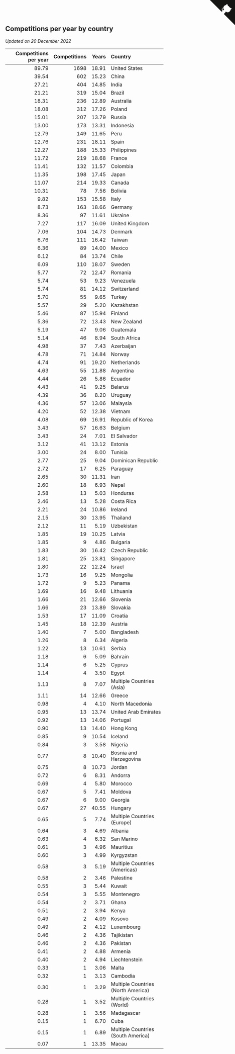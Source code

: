 ## Competitions per year by country

*Updated on 20 December 2022*

| Competitions per year | Competitions | Years | Country |
| ---: | ---: | ---: | :--- |
| 89.79 | 1698 | 18.91 | United States |
| 39.54 | 602 | 15.23 | China |
| 27.21 | 404 | 14.85 | India |
| 21.21 | 319 | 15.04 | Brazil |
| 18.31 | 236 | 12.89 | Australia |
| 18.08 | 312 | 17.26 | Poland |
| 15.01 | 207 | 13.79 | Russia |
| 13.00 | 173 | 13.31 | Indonesia |
| 12.79 | 149 | 11.65 | Peru |
| 12.76 | 231 | 18.11 | Spain |
| 12.27 | 188 | 15.33 | Philippines |
| 11.72 | 219 | 18.68 | France |
| 11.41 | 132 | 11.57 | Colombia |
| 11.35 | 198 | 17.45 | Japan |
| 11.07 | 214 | 19.33 | Canada |
| 10.31 | 78 | 7.56 | Bolivia |
| 9.82 | 153 | 15.58 | Italy |
| 8.73 | 163 | 18.66 | Germany |
| 8.36 | 97 | 11.61 | Ukraine |
| 7.27 | 117 | 16.09 | United Kingdom |
| 7.06 | 104 | 14.73 | Denmark |
| 6.76 | 111 | 16.42 | Taiwan |
| 6.36 | 89 | 14.00 | Mexico |
| 6.12 | 84 | 13.74 | Chile |
| 6.09 | 110 | 18.07 | Sweden |
| 5.77 | 72 | 12.47 | Romania |
| 5.74 | 53 | 9.23 | Venezuela |
| 5.74 | 81 | 14.12 | Switzerland |
| 5.70 | 55 | 9.65 | Turkey |
| 5.57 | 29 | 5.20 | Kazakhstan |
| 5.46 | 87 | 15.94 | Finland |
| 5.36 | 72 | 13.43 | New Zealand |
| 5.19 | 47 | 9.06 | Guatemala |
| 5.14 | 46 | 8.94 | South Africa |
| 4.98 | 37 | 7.43 | Azerbaijan |
| 4.78 | 71 | 14.84 | Norway |
| 4.74 | 91 | 19.20 | Netherlands |
| 4.63 | 55 | 11.88 | Argentina |
| 4.44 | 26 | 5.86 | Ecuador |
| 4.43 | 41 | 9.25 | Belarus |
| 4.39 | 36 | 8.20 | Uruguay |
| 4.36 | 57 | 13.06 | Malaysia |
| 4.20 | 52 | 12.38 | Vietnam |
| 4.08 | 69 | 16.91 | Republic of Korea |
| 3.43 | 57 | 16.63 | Belgium |
| 3.43 | 24 | 7.01 | El Salvador |
| 3.12 | 41 | 13.12 | Estonia |
| 3.00 | 24 | 8.00 | Tunisia |
| 2.77 | 25 | 9.04 | Dominican Republic |
| 2.72 | 17 | 6.25 | Paraguay |
| 2.65 | 30 | 11.31 | Iran |
| 2.60 | 18 | 6.93 | Nepal |
| 2.58 | 13 | 5.03 | Honduras |
| 2.46 | 13 | 5.28 | Costa Rica |
| 2.21 | 24 | 10.86 | Ireland |
| 2.15 | 30 | 13.95 | Thailand |
| 2.12 | 11 | 5.19 | Uzbekistan |
| 1.85 | 19 | 10.25 | Latvia |
| 1.85 | 9 | 4.86 | Bulgaria |
| 1.83 | 30 | 16.42 | Czech Republic |
| 1.81 | 25 | 13.81 | Singapore |
| 1.80 | 22 | 12.24 | Israel |
| 1.73 | 16 | 9.25 | Mongolia |
| 1.72 | 9 | 5.23 | Panama |
| 1.69 | 16 | 9.48 | Lithuania |
| 1.66 | 21 | 12.66 | Slovenia |
| 1.66 | 23 | 13.89 | Slovakia |
| 1.53 | 17 | 11.09 | Croatia |
| 1.45 | 18 | 12.39 | Austria |
| 1.40 | 7 | 5.00 | Bangladesh |
| 1.26 | 8 | 6.34 | Algeria |
| 1.22 | 13 | 10.61 | Serbia |
| 1.18 | 6 | 5.09 | Bahrain |
| 1.14 | 6 | 5.25 | Cyprus |
| 1.14 | 4 | 3.50 | Egypt |
| 1.13 | 8 | 7.07 | Multiple Countries (Asia) |
| 1.11 | 14 | 12.66 | Greece |
| 0.98 | 4 | 4.10 | North Macedonia |
| 0.95 | 13 | 13.74 | United Arab Emirates |
| 0.92 | 13 | 14.06 | Portugal |
| 0.90 | 13 | 14.40 | Hong Kong |
| 0.85 | 9 | 10.54 | Iceland |
| 0.84 | 3 | 3.58 | Nigeria |
| 0.77 | 8 | 10.40 | Bosnia and Herzegovina |
| 0.75 | 8 | 10.73 | Jordan |
| 0.72 | 6 | 8.31 | Andorra |
| 0.69 | 4 | 5.80 | Morocco |
| 0.67 | 5 | 7.41 | Moldova |
| 0.67 | 6 | 9.00 | Georgia |
| 0.67 | 27 | 40.55 | Hungary |
| 0.65 | 5 | 7.74 | Multiple Countries (Europe) |
| 0.64 | 3 | 4.69 | Albania |
| 0.63 | 4 | 6.32 | San Marino |
| 0.61 | 3 | 4.96 | Mauritius |
| 0.60 | 3 | 4.99 | Kyrgyzstan |
| 0.58 | 3 | 5.19 | Multiple Countries (Americas) |
| 0.58 | 2 | 3.46 | Palestine |
| 0.55 | 3 | 5.44 | Kuwait |
| 0.54 | 3 | 5.55 | Montenegro |
| 0.54 | 2 | 3.71 | Ghana |
| 0.51 | 2 | 3.94 | Kenya |
| 0.49 | 2 | 4.09 | Kosovo |
| 0.49 | 2 | 4.12 | Luxembourg |
| 0.46 | 2 | 4.36 | Tajikistan |
| 0.46 | 2 | 4.36 | Pakistan |
| 0.41 | 2 | 4.88 | Armenia |
| 0.40 | 2 | 4.94 | Liechtenstein |
| 0.33 | 1 | 3.06 | Malta |
| 0.32 | 1 | 3.13 | Cambodia |
| 0.30 | 1 | 3.29 | Multiple Countries (North America) |
| 0.28 | 1 | 3.52 | Multiple Countries (World) |
| 0.28 | 1 | 3.56 | Madagascar |
| 0.15 | 1 | 6.70 | Cuba |
| 0.15 | 1 | 6.89 | Multiple Countries (South America) |
| 0.07 | 1 | 13.35 | Macau |


<a href="https://github.com/JustinTimeCuber/wca_statistics" class="github-corner" aria-label="View source on Github"><svg width="80" height="80" viewBox="0 0 250 250" style="fill:#151513; color:#fff; position: absolute; top: 0; border: 0; right: 0;" aria-hidden="true"><path d="M0,0 L115,115 L130,115 L142,142 L250,250 L250,0 Z"></path><path d="M128.3,109.0 C113.8,99.7 119.0,89.6 119.0,89.6 C122.0,82.7 120.5,78.6 120.5,78.6 C119.2,72.0 123.4,76.3 123.4,76.3 C127.3,80.9 125.5,87.3 125.5,87.3 C122.9,97.6 130.6,101.9 134.4,103.2" fill="currentColor" style="transform-origin: 130px 106px;" class="octo-arm"></path><path d="M115.0,115.0 C114.9,115.1 118.7,116.5 119.8,115.4 L133.7,101.6 C136.9,99.2 139.9,98.4 142.2,98.6 C133.8,88.0 127.5,74.4 143.8,58.0 C148.5,53.4 154.0,51.2 159.7,51.0 C160.3,49.4 163.2,43.6 171.4,40.1 C171.4,40.1 176.1,42.5 178.8,56.2 C183.1,58.6 187.2,61.8 190.9,65.4 C194.5,69.0 197.7,73.2 200.1,77.6 C213.8,80.2 216.3,84.9 216.3,84.9 C212.7,93.1 206.9,96.0 205.4,96.6 C205.1,102.4 203.0,107.8 198.3,112.5 C181.9,128.9 168.3,122.5 157.7,114.1 C157.9,116.9 156.7,120.9 152.7,124.9 L141.0,136.5 C139.8,137.7 141.6,141.9 141.8,141.8 Z" fill="currentColor" class="octo-body"></path></svg></a><style>.github-corner:hover .octo-arm{animation:octocat-wave 560ms ease-in-out}@keyframes octocat-wave{0%,100%{transform:rotate(0)}20%,60%{transform:rotate(-25deg)}40%,80%{transform:rotate(10deg)}}@media (max-width:500px){.github-corner:hover .octo-arm{animation:none}.github-corner .octo-arm{animation:octocat-wave 560ms ease-in-out}}</style>

